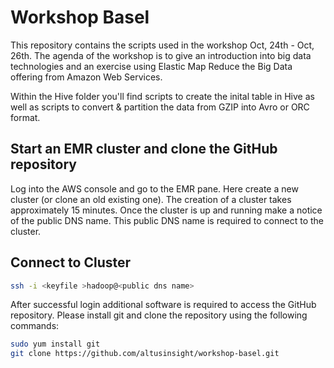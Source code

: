 # Workshop Basel

This repository contains the scripts used in the workshop Oct, 24th - Oct, 26th. The agenda of the workshop is to give an introduction into big data technologies and an exercise using Elastic Map Reduce the Big Data offering from Amazon Web Services.

Within the Hive folder you'll find scripts to create the inital table in Hive as well as scripts to convert & partition the data from GZIP into Avro or ORC format.

## Start an EMR cluster and clone the GitHub repository

Log into the AWS console and go to the EMR pane. Here create a new cluster (or clone an old existing one). The creation of a cluster takes approximately 15 minutes. Once the cluster is up and running make a notice of the public DNS name. This public DNS name is required to connect to the cluster.

## Connect to Cluster

```bash
ssh -i <keyfile >hadoop@<public dns name>
```

After successful login additional software is required to access the GitHub repository. Please install git and clone the repository using the following commands:

```bash
sudo yum install git
git clone https://github.com/altusinsight/workshop-basel.git
```

